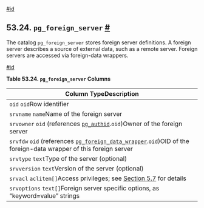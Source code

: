 [#id](#CATALOG-PG-FOREIGN-SERVER)

## 53.24. `pg_foreign_server` [#](#CATALOG-PG-FOREIGN-SERVER)

The catalog `pg_foreign_server` stores foreign server definitions. A foreign server describes a source of external data, such as a remote server. Foreign servers are accessed via foreign-data wrappers.

[#id](#id-1.10.4.26.4)

**Table 53.24. `pg_foreign_server` Columns**

| Column TypeDescription                                                                                                                               |
| ---------------------------------------------------------------------------------------------------------------------------------------------------- |
| `oid` `oid`Row identifier                                                                                                                            |
| `srvname` `name`Name of the foreign server                                                                                                           |
| `srvowner` `oid` (references [`pg_authid`](catalog-pg-authid).`oid`)Owner of the foreign server                                                      |
| `srvfdw` `oid` (references [`pg_foreign_data_wrapper`](catalog-pg-foreign-data-wrapper).`oid`)OID of the foreign-data wrapper of this foreign server |
| `srvtype` `text`Type of the server (optional)                                                                                                        |
| `srvversion` `text`Version of the server (optional)                                                                                                  |
| `srvacl` `aclitem[]`Access privileges; see [Section 5.7](ddl-priv) for details                                                                       |
| `srvoptions` `text[]`Foreign server specific options, as “keyword=value” strings                                                                     |
